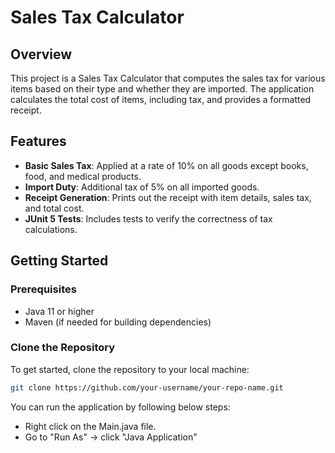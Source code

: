 # Sales Tax Calculator

## Overview

This project is a Sales Tax Calculator that computes the sales tax for various items based on their type and whether they are imported. The application calculates the total cost of items, including tax, and provides a formatted receipt.

## Features

- **Basic Sales Tax**: Applied at a rate of 10% on all goods except books, food, and medical products.
- **Import Duty**: Additional tax of 5% on all imported goods.
- **Receipt Generation**: Prints out the receipt with item details, sales tax, and total cost.
- **JUnit 5 Tests**: Includes tests to verify the correctness of tax calculations.

## Getting Started

### Prerequisites

- Java 11 or higher
- Maven (if needed for building dependencies)

### Clone the Repository

To get started, clone the repository to your local machine:

```bash
git clone https://github.com/your-username/your-repo-name.git
```

You can run the application by following below steps:
- Right click on the Main.java file.
- Go to "Run As" -> click "Java Application"

